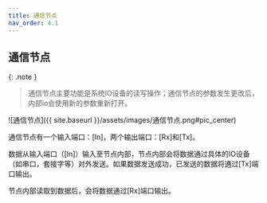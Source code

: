 ```yaml
---
title: 通信节点
nav_order: 4.1
---
```


## 通信节点

{: .note }
> 通信节点主要功能是系统IO设备的读写操作；通信节点的参数发生更改后，内部io会使用新的参数重新打开。

![通信节点]({{ site.baseurl }}/assets/images/通信节点.png#pic_center)

通信节点有一个输入端口：[In]，两个输出端口：[Rx]和[Tx]。

数据从输入端口（[In]）输入至节点内部，节点内部会将数据通过具体的IO设备（如串口，套接字等）对外发送。如果数据发送成功，已发送的数据将通过[Tx]端口输出。

节点内部读取到数据后，会将数据通过[Rx]端口输出。
